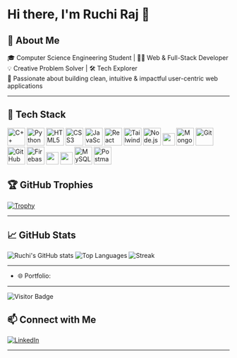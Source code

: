 # Hi there, I'm Ruchi Raj 👋

## 👋 About Me

🎓 Computer Science Engineering Student | 👩‍💻 Web & Full-Stack Developer  
💡 Creative Problem Solver | 🛠️ Tech Explorer  
🌱 Passionate about building clean, intuitive & impactful user-centric web applications


---
## 🚀 Tech Stack

<p align="left">
  <!-- Languages -->
  <img src="https://cdn.jsdelivr.net/gh/devicons/devicon/icons/cplusplus/cplusplus-original.svg" width="40" alt="C++"/>
  <img src="https://cdn.jsdelivr.net/gh/devicons/devicon/icons/python/python-original.svg" width="40" alt="Python"/>

  <!-- Frontend -->
  <img src="https://cdn.jsdelivr.net/gh/devicons/devicon/icons/html5/html5-original.svg" width="40" alt="HTML5"/>
  <img src="https://cdn.jsdelivr.net/gh/devicons/devicon/icons/css3/css3-original.svg" width="40" alt="CSS3"/>
  <img src="https://cdn.jsdelivr.net/gh/devicons/devicon/icons/javascript/javascript-original.svg" width="40" alt="JavaScript"/>
  <img src="https://cdn.jsdelivr.net/gh/devicons/devicon/icons/react/react-original.svg" width="40" alt="React"/>
  <img src="https://www.vectorlogo.zone/logos/tailwindcss/tailwindcss-icon.svg" width="40" alt="Tailwind CSS"/>

  <!-- Backend -->
  <img src="https://cdn.jsdelivr.net/gh/devicons/devicon/icons/nodejs/nodejs-original.svg" width="40" alt="Node.js"/>
  <img src="https://img.shields.io/badge/Express.js-000000?style=for-the-badge&logo=express&logoColor=white" height="28"/>
  <img src="https://cdn.jsdelivr.net/gh/devicons/devicon/icons/mongodb/mongodb-original.svg" width="40" alt="MongoDB"/>

  <!-- Tools -->
  <img src="https://cdn.jsdelivr.net/gh/devicons/devicon/icons/git/git-original.svg" width="40" alt="Git"/>
  <img src="https://github.githubassets.com/images/modules/logos_page/GitHub-Mark.png" width="40" alt="GitHub"/>
  <img src="https://cdn.jsdelivr.net/gh/devicons/devicon/icons/firebase/firebase-plain.svg" width="40" alt="Firebase"/>
  <img src="https://img.shields.io/badge/Vercel-000000?style=for-the-badge&logo=vercel&logoColor=white" height="28"/>
  <img src="https://img.shields.io/badge/Render-2C4E80?style=for-the-badge&logo=render&logoColor=white" height="28"/>
  <img src="https://cdn.jsdelivr.net/gh/devicons/devicon/icons/mysql/mysql-original.svg" width="40" alt="MySQL"/>
  <img src="https://www.vectorlogo.zone/logos/getpostman/getpostman-icon.svg" width="40" alt="Postman"/>
 
</p>


## 🏆 GitHub Trophies

[![Trophy](https://github-profile-trophy.vercel.app/?username=rruchi123&theme=gruvbox&no-frame=true&row=1)](https://github.com/ryo-ma/github-profile-trophy)

---

## 📈 GitHub Stats

![Ruchi's GitHub stats](https://github-readme-stats.vercel.app/api?username=rruchi123&show_icons=true&theme=tokyonight&hide_border=true)
![Top Languages](https://github-readme-stats.vercel.app/api/top-langs/?username=rruchi123&layout=compact&theme=tokyonight&hide_border=true)
![Streak](https://github-readme-streak-stats.herokuapp.com/?user=rruchi123&theme=tokyonight&hide_border=true)

---


- 🌐 Portfolio:

---

![Visitor Badge](https://komarev.com/ghpvc/?username=rruchi123&label=Profile%20views&color=blue&style=flat)


## 📫 Connect with Me

[![LinkedIn](https://img.shields.io/badge/LinkedIn-blue?logo=linkedin&logoColor=white)](https://www.linkedin.com/in/ruchi-raj-774805282/)

---


